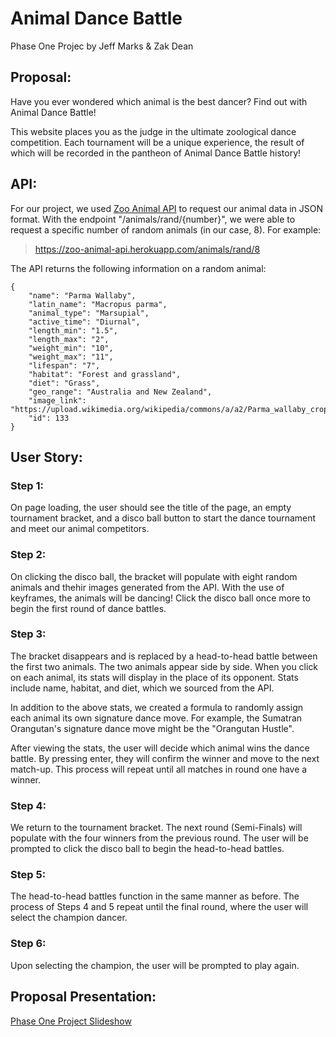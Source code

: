 # Animal Dance Battle

Phase One Projec
by Jeff Marks & Zak Dean
  
## Proposal:

Have you ever wondered which animal is the best dancer?  Find out with Animal Dance Battle!  

This website places you as the judge in the ultimate zoological dance competition.  Each tournament will be a unique experience, the result of which will be recorded in the pantheon of Animal Dance Battle history!

## API:

For our project, we used [Zoo Animal API](https://zoo-animal-api.herokuapp.com/) to request our animal data in JSON format. With the endpoint "/animals/rand/{number}", we were able to request a specific number of random animals (in our case, 8). For example:  

>https://zoo-animal-api.herokuapp.com/animals/rand/8  

The API returns the following information on a random animal:  

    {
        "name": "Parma Wallaby",
        "latin_name": "Macropus parma",
        "animal_type": "Marsupial",
        "active_time": "Diurnal",
        "length_min": "1.5",
        "length_max": "2",
        "weight_min": "10",
        "weight_max": "11",
        "lifespan": "7",
        "habitat": "Forest and grassland",
        "diet": "Grass",
        "geo_range": "Australia and New Zealand",
        "image_link": "https://upload.wikimedia.org/wikipedia/commons/a/a2/Parma_wallaby_crop2.jpg",
        "id": 133
    }
## User Story:

### Step 1:
On page loading, the user should see the title of the page, an empty tournament bracket, and a disco ball button to start the dance tournament and meet our animal competitors.  

### Step 2:
On clicking the disco ball, the bracket will populate with eight random animals and thehir images generated from the API. With the use of keyframes, the animals will be dancing! Click the disco ball once more to begin the first round of dance battles.

### Step 3:
The bracket disappears and is replaced by a head-to-head battle between the first two animals. The two animals appear side by side. When you click on each animal, its stats will display in the place of its opponent. Stats include name, habitat, and diet, which we sourced from the API.  

In addition to the above stats, we created a formula to randomly assign each animal its own signature dance move. For example, the Sumatran Orangutan's signature dance move might be the "Orangutan Hustle".  

After viewing the stats, the user will decide which animal wins the dance battle. By pressing enter, they will confirm the winner and move to the next match-up. This process will repeat until all matches in round one have a winner.

### Step 4:

We return to the tournament bracket. The next round (Semi-Finals) will populate with the four winners from the previous round. The user will be prompted to click the disco ball to begin the head-to-head battles.

### Step 5: 

The head-to-head battles function in the same manner as before. The process of Steps 4 and 5 repeat until the final round, where the user will select the champion dancer.

### Step 6:

Upon selecting the champion, the user will be prompted to play again.

## Proposal Presentation:

[Phase One Project Slideshow](https://docs.google.com/presentation/d/1E3W4uigcIFiZkSigTxsiXXeD8fhJSyQLqEzQ1zu1UiU/edit?usp=sharing)